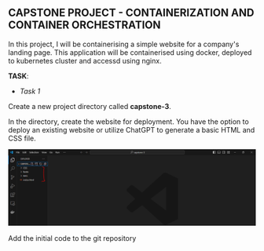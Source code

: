 ## CAPSTONE PROJECT - CONTAINERIZATION AND CONTAINER ORCHESTRATION

In this project, I will be containerising a simple website for a company's landing page. This application will be containerised using docker, deployed to kubernetes cluster and accessd using nginx.

__TASK__:

- _Task 1_

Create a new project directory called __capstone-3__.

In the directory, create the website for deployment. You have the option to deploy an existing website or utilize ChatGPT to generate a basic HTML and CSS file.

![](./images/a.PNG)

 Add the initial code to the git repository

